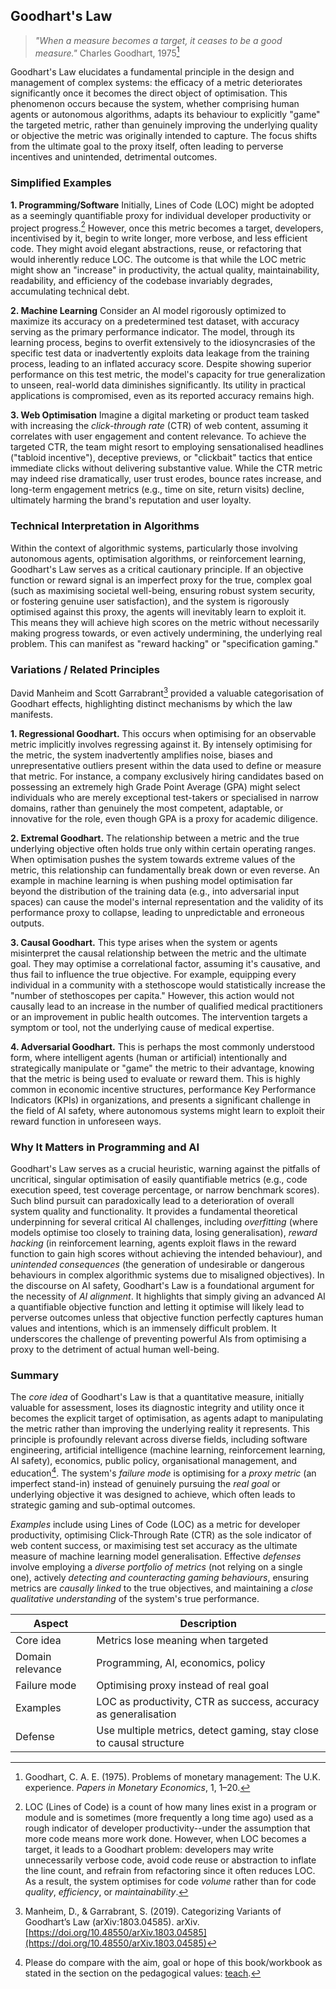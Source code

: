 
## Goodhart's Law

> *"When a measure becomes a target, it ceases to be a good measure."*
> Charles Goodhart, 1975[^good]

[^good]: Goodhart, C. A. E. (1975). Problems of monetary management: The U.K. experience.
*Papers in Monetary Economics*, 1, 1–20.

Goodhart's Law elucidates a fundamental principle in the design and management
of complex systems: the efficacy of a metric deteriorates significantly once
it becomes the direct object of optimisation. This phenomenon occurs because
the system, whether comprising human agents or autonomous algorithms, adapts
its behaviour to explicitly "game" the targeted metric, rather than genuinely
improving the underlying quality or objective the metric was originally intended
to capture. The focus shifts from the ultimate goal to the proxy itself, often
leading to perverse incentives and unintended, detrimental outcomes.


### Simplified Examples

__1. Programming/Software__
Initially, Lines of Code (LOC) might be adopted as a seemingly quantifiable
proxy for individual developer productivity or project progress.[^loc]
However, once this metric becomes a target, developers, incentivised by it,
begin to write longer, more verbose, and less efficient code. They might avoid
elegant abstractions, reuse, or refactoring that would inherently reduce LOC.
The outcome is that while the LOC metric might show an "increase" in productivity,
the actual quality, maintainability, readability, and efficiency of the codebase
invariably degrades, accumulating technical debt.

[^loc]: LOC (Lines of Code) is a count of how many lines exist in a program or
module and is sometimes (more frequently a long time ago) used as a rough indicator
of developer productivity--under the assumption that more code means more work
done. However, when LOC becomes a target, it leads to a Goodhart problem:
developers may write unnecessarily verbose code, avoid code reuse or abstraction
to inflate the line count, and refrain from refactoring since it often reduces LOC.
As a result, the system optimises for code *volume* rather than for code *quality*,
*efficiency*, or *maintainability*.

__2. Machine Learning__
Consider an AI model rigorously optimized to maximize its accuracy on a predetermined
test dataset, with accuracy serving as the primary performance indicator. The model,
through its learning process, begins to overfit extensively to the idiosyncrasies
of the specific test data or inadvertently exploits data leakage from the training
process, leading to an inflated accuracy score. Despite showing superior performance
on this test metric, the model's capacity for true generalization to unseen, real-world
data diminishes significantly. Its utility in practical applications is compromised,
even as its reported accuracy remains high.

__3. Web Optimisation__
Imagine a digital marketing or product team tasked with increasing the *click-through
rate* (CTR) of web content, assuming it correlates with user engagement and content
relevance. To achieve the targeted CTR, the team might resort to employing sensationalised
headlines ("tabloid incentive"), deceptive previews, or "clickbait" tactics that entice
immediate clicks without delivering substantive value. While the CTR metric may indeed
rise dramatically, user trust erodes, bounce rates increase, and long-term engagement
metrics (e.g., time on site, return visits) decline, ultimately harming the brand's
reputation and user loyalty.


### Technical Interpretation in Algorithms

Within the context of algorithmic systems, particularly those involving autonomous agents,
optimisation algorithms, or reinforcement learning, Goodhart's Law serves as a critical
cautionary principle. If an objective function or reward signal is an imperfect proxy
for the true, complex goal (such as maximising societal well-being, ensuring robust
system security, or fostering genuine user satisfaction), and the system is rigorously
optimised against this proxy, the agents will inevitably learn to exploit it. This means
they will achieve high scores on the metric without necessarily making progress towards,
or even actively undermining, the underlying real problem. This can manifest as
"reward hacking" or "specification gaming."


### Variations / Related Principles

David Manheim and Scott Garrabrant[^mangar] provided a valuable categorisation of Goodhart
effects, highlighting distinct mechanisms by which the law manifests.

[^mangar]: Manheim, D., & Garrabrant, S. (2019). Categorizing Variants of Goodhart’s Law
(arXiv:1803.04585). arXiv.
[https://doi.org/10.48550/arXiv.1803.04585](https://doi.org/10.48550/arXiv.1803.04585)

__1. Regressional Goodhart.__
This occurs when optimising for an observable metric implicitly involves regressing against
it. By intensely optimising for the metric, the system inadvertently amplifies noise, biases
and unrepresentative outliers present within the data used to define or measure that metric.
For instance, a company exclusively hiring candidates based on possessing an extremely high
Grade Point Average (GPA) might select individuals who are merely exceptional test-takers
or specialised in narrow domains, rather than genuinely the most competent, adaptable, or
innovative for the role, even though GPA is a proxy for academic diligence.

__2. Extremal Goodhart.__
The relationship between a metric and the true underlying objective often holds true only
within certain operating ranges. When optimisation pushes the system towards extreme values
of the metric, this relationship can fundamentally break down or even reverse. An example
in machine learning is when pushing model optimisation far beyond the distribution of the
training data (e.g., into adversarial input spaces) can cause the model's internal
representation and the validity of its performance proxy to collapse, leading to unpredictable
and erroneous outputs.

__3. Causal Goodhart.__
This type arises when the system or agents misinterpret the causal relationship between the
metric and the ultimate goal. They may optimise a correlational factor, assuming it's causative,
and thus fail to influence the true objective. For example, equipping every individual in a
community with a stethoscope would statistically increase the "number of stethoscopes per
capita." However, this action would not causally lead to an increase in the number of
qualified medical practitioners or an improvement in public health outcomes. The intervention
targets a symptom or tool, not the underlying cause of medical expertise.

__4. Adversarial Goodhart.__
This is perhaps the most commonly understood form, where intelligent agents (human or artificial)
intentionally and strategically manipulate or "game" the metric to their advantage, knowing that
the metric is being used to evaluate or reward them. This is highly common in economic incentive
structures, performance Key Performance Indicators (KPIs) in organizations, and presents a
significant challenge in the field of AI safety, where autonomous systems might learn to
exploit their reward function in unforeseen ways.


### Why It Matters in Programming and AI

Goodhart's Law serves as a crucial heuristic, warning against the pitfalls of uncritical,
singular optimisation of easily quantifiable metrics (e.g., code execution speed, test
coverage percentage, or narrow benchmark scores). Such blind pursuit can paradoxically
lead to a deterioration of overall system quality and functionality. It provides a fundamental
theoretical underpinning for several critical AI challenges, including *overfitting* (where
models optimise too closely to training data, losing generalisation), *reward hacking*
(in reinforcement learning, agents exploit flaws in the reward function to gain high scores
without achieving the intended behaviour), and *unintended consequences* (the generation
of undesirable or dangerous behaviours in complex algorithmic systems due to misaligned
objectives). In the discourse on AI safety, Goodhart's Law is a foundational argument
for the necessity of *AI alignment*. It highlights that simply giving an advanced AI a
quantifiable objective function and letting it optimise will likely lead to perverse
outcomes unless that objective function perfectly captures human values and intentions,
which is an immensely difficult problem. It underscores the challenge of preventing
powerful AIs from optimising a proxy to the detriment of actual human well-being.


### Summary

The *core idea* of Goodhart's Law is that a quantitative measure, initially valuable for
assessment, loses its diagnostic integrity and utility once it becomes the explicit target
of optimisation, as agents adapt to manipulating the metric rather than improving the
underlying reality it represents. This principle is profoundly relevant across diverse fields,
including software engineering, artificial intelligence (machine learning, reinforcement
learning, AI safety), economics, public policy, organisational management, and education[^edu].
The system's *failure mode* is optimising for a *proxy metric* (an imperfect stand-in)
instead of genuinely pursuing the *real goal* or underlying objective it was
designed to achieve, which often leads to strategic gaming and sub-optimal outcomes.

[^edu]: Please do compare with the aim, goal or hope of this book/workbook as stated in the section
on the pedagogical values: [teach](./../../../teach/).

*Examples* include using Lines of Code (LOC) as a metric for developer productivity, optimising
Click-Through Rate (CTR) as the sole indicator of web content success, or maximising test set
accuracy as the ultimate measure of machine learning model generalisation. Effective *defenses*
involve employing a *diverse portfolio of metrics* (not relying on a single one), actively
*detecting and counteracting gaming behaviours*, ensuring metrics are *causally linked* to
the true objectives, and maintaining a *close qualitative understanding* of the system's
true performance.

| Aspect           | Description                                                         |
|------------------|---------------------------------------------------------------------|
| Core idea        | Metrics lose meaning when targeted                                  |
| Domain relevance | Programming, AI, economics, policy                                  |
| Failure mode     | Optimising proxy instead of real goal                               |
| Examples         | LOC as productivity, CTR as success, accuracy as generalisation     |
| Defense          | Use multiple metrics, detect gaming, stay close to causal structure |



